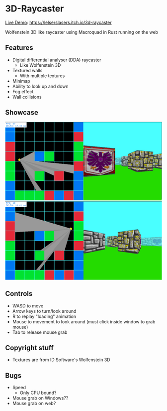 # 3D-Raycaster

[Live Demo](https://lelserslasers.itch.io/3d-raycaster): https://lelserslasers.itch.io/3d-raycaster

Wolfenstein 3D like raycaster using Macroquad in Rust running on the web

## Features

- Digital differential analyser (DDA) raycaster
	- Like Wolfenstein 3D
- Textured walls
	- With multiple textures
- Minimap
- Ability to look up and down
- Fog effect
- Wall collisions

## Showcase

![Showcase 1](./Showcase/Screenshot1.png)
![Showcase 2](./Showcase/Screenshot2.png)

## Controls

- WASD to move
- Arrow keys to turn/look around
- R to replay "loading" animation
- Mouse to movement to look around (must click inside window to grab mouse)
- Tab to release mouse grab


## Copyright stuff

- Textures are from ID Software's Wolfenstein 3D

## Bugs

- Speed
	- Only CPU bound?
- Mouse grab on Windows??
- Mouse grab on web?
